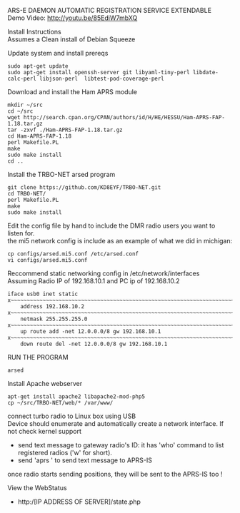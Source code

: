 ARS-E DAEMON AUTOMATIC REGISTRATION SERVICE EXTENDABLE  
Demo Video: http://youtu.be/85EdiW7mbXQ  

Install Instructions  
Assumes a Clean install of Debian Squeeze  


Update system and install prereqs
```
sudo apt-get update  
sudo apt-get install openssh-server git libyaml-tiny-perl libdate-calc-perl libjson-perl  libtest-pod-coverage-perl  
```

Download and install the Ham APRS module
```
mkdir ~/src  
cd ~/src  
wget http://search.cpan.org/CPAN/authors/id/H/HE/HESSU/Ham-APRS-FAP-1.18.tar.gz  
tar -zxvf ./Ham-APRS-FAP-1.18.tar.gz  
cd Ham-APRS-FAP-1.18  
perl Makefile.PL  
make  
sudo make install 
cd ..  
```
Install the TRBO-NET arsed program  

```
git clone https://github.com/KD8EYF/TRBO-NET.git  
cd TRBO-NET/  
perl Makefile.PL  
make  
sudo make install  
```

Edit the config file by hand to include the DMR radio users you want to listen for.  
the mi5 network config is include as an example of what we did in michigan:  

```
cp configs/arsed.mi5.conf /etc/arsed.conf  
vi configs/arsed.mi5.conf  
```

Reccommend static networking config in /etc/network/interfaces  
Assuming Radio IP of 192.168.10.1 and PC ip of 192.168.10.2

    iface usb0 inet static                                                                                                                  x~~~~~~~~~~~~~~~~~~~~~~~~~~~~~~~~~~~~~~~~~~~~~~~~~~~~~~~~~~~~~~~~~~~~~~~~~~~~~~~~
        address 192.168.10.2                                                                                                            x~~~~~~~~~~~~~~~~~~~~~~~~~~~~~~~~~~~~~~~~~~~~~~~~~~~~~~~~~~~~~~~~~~~~~~~~~~~~~~~~
        netmask 255.255.255.0                                                                                                           x~~~~~~~~~~~~~~~~~~~~~~~~~~~~~~~~~~~~~~~~~~~~~~~~~~~~~~~~~~~~~~~~~~~~~~~~~~~~~~~~
        up route add -net 12.0.0.0/8 gw 192.168.10.1                                                                                    x~~~~~~~~~~~~~~~~~~~~~~~~~~~~~~~~~~~~~~~~~~~~~~~~~~~~~~~~~~~~~~~~~~~~~~~~~~~~~~~~
        down route del -net 12.0.0.0/8 gw 192.168.10.1

RUN THE PROGRAM

```
arsed 
```

Install Apache webserver  
```
apt-get install apache2 libapache2-mod-php5  
cp ~/src/TRBO-NET/web/* /var/www/  
```

connect turbo radio to Linux box using USB  
Device should enumerate and automatically create a network interface. If not check kernel support  

- send text message to gateway radio's ID: it has 'who' command to list registered radios ('w' for short).  
- send 'aprs <callsign> <message>' to send text message to APRS-IS  

once radio starts sending positions, they will be sent to the APRS-IS too  !

View the WebStatus  
- http:/[IP ADDRESS OF SERVER]/state.php  

